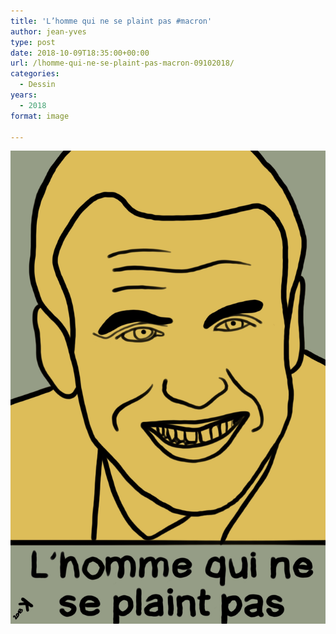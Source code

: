 ```yaml
---
title: 'L’homme qui ne se plaint pas #macron'
author: jean-yves
type: post
date: 2018-10-09T18:35:00+00:00
url: /lhomme-qui-ne-se-plaint-pas-macron-09102018/
categories:
  - Dessin
years:
  - 2018
format: image

---
```

![L’homme qui ne se plaint pas #macron #09102018](./img_0123.jpg)